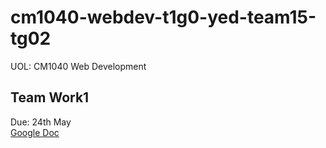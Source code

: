 # cm1040-webdev-t1g0-yed-team15-tg02
UOL: CM1040 Web Development 

## Team Work1 
Due: 24th May  
[Google Doc](https://docs.google.com/document/d/1TM3XTzS-jHbTuv0-nfarEP0nph9dBV8fzxDv3Th5vKw/edit#)
